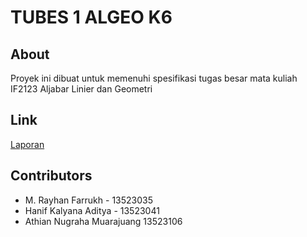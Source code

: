 # TUBES 1 ALGEO K6

## About

Proyek ini dibuat untuk memenuhi spesifikasi tugas besar mata kuliah IF2123 Aljabar Linier dan Geometri


## Link

[Laporan](https://docs.google.com/document/d/1HlG6vCi3xuQQKP5KVnnZ-NZqKT6emAM8y9T_MRBYrFU/edit)


## Contributors

- M. Rayhan Farrukh - 13523035
- Hanif Kalyana Aditya - 13523041
- Athian Nugraha Muarajuang 13523106
